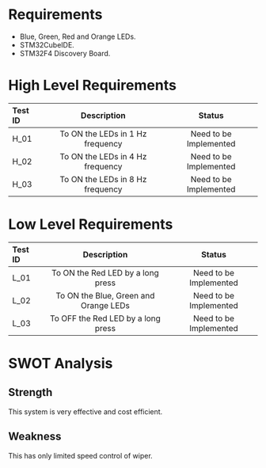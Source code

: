 # Requirements
* Blue, Green, Red and Orange LEDs.
* STM32CubeIDE.
* STM32F4 Discovery Board.

# High Level Requirements
|**Test ID**|**Description**|**Status**|
| :- | :-: | :-: |
|H\_01|To ON the LEDs in 1 Hz frequency|Need to be Implemented|
|H\_02|To ON the LEDs in 4 Hz frequency|Need to be Implemented|
|H\_03|To ON the LEDs in 8 Hz frequency|Need to be Implemented|

# Low Level Requirements
|**Test ID**|**Description**|**Status**|
| :- | :-: | :-: |
|L\_01|To ON the Red LED by a long press|Need to be Implemented|
|L\_02|To ON the Blue, Green and Orange LEDs|Need to be Implemented|
|L\_03|To OFF the Red LED by a long press|Need to be Implemented|

# SWOT Analysis
## Strength
This system is very effective and cost efficient.

## Weakness
This has only limited speed control of wiper.


